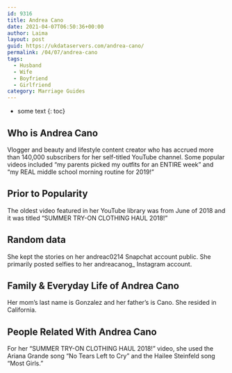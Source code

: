 ```yaml
---
id: 9316
title: Andrea Cano
date: 2021-04-07T06:50:36+00:00
author: Laima
layout: post
guid: https://ukdataservers.com/andrea-cano/
permalink: /04/07/andrea-cano
tags:
  - Husband
  - Wife
  - Boyfriend
  - Girlfriend
category: Marriage Guides
---
```


* some text
{: toc}


## Who is Andrea Cano
                  
                  
                  
Vlogger and beauty and lifestyle content creator who has accrued more than 140,000 subscribers for her self-titled YouTube channel. Some popular videos included &#8220;my parents picked my outfits for an ENTIRE week&#8221; and &#8220;my REAL middle school morning routine for 2019!&#8221;
                  
              
            
              
            
                
                
                
## Prior to Popularity
                  
                  
                  
The oldest video featured in her YouTube library was from June of 2018 and it was titled &#8220;SUMMER TRY-ON CLOTHING HAUL 2018!&#8221;
                  
              
            
              
            
                
                
                
## Random data
                  
                  
                  
She kept the stories on her andreac0214 Snapchat account public. She primarily posted selfies to her andreacanog_ Instagram account.
                  
              
            
              
            
                
                
                
## Family & Everyday Life of Andrea Cano
                  
                  
                  
Her mom&#8217;s last name is Gonzalez and her father&#8217;s is Cano. She resided in California.
                  
              
            
              
            
                
                
                
## People Related With Andrea Cano
                  
                  
                  
For her &#8220;SUMMER TRY-ON CLOTHING HAUL 2018!&#8221; video, she used the Ariana Grande song &#8220;No Tears Left to Cry&#8221; and the Hailee Steinfeld song &#8220;Most Girls.&#8221;
                  
              
            
              
            
                
              
            
              
              
            
            
              
            
          
          
          